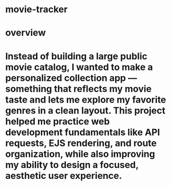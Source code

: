 # movie-tracker

# overview

# Instead of building a large public movie catalog, I wanted to make a personalized collection app — something that reflects my movie taste and lets me explore my favorite genres in a clean layout. This project helped me practice web development fundamentals like API requests, EJS rendering, and route organization, while also improving my ability to design a focused, aesthetic user experience.
